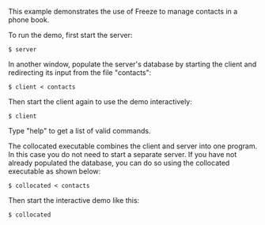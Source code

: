 This example demonstrates the use of Freeze to manage contacts in a
phone book.

To run the demo, first start the server:
```
$ server
```
In another window, populate the server's database by starting the
client and redirecting its input from the file "contacts":
```
$ client < contacts
```
Then start the client again to use the demo interactively:
```
$ client
```
Type "help" to get a list of valid commands.

The collocated executable combines the client and server into one
program. In this case you do not need to start a separate server.
If you have not already populated the database, you can do so using
the collocated executable as shown below:
```
$ collocated < contacts
```
Then start the interactive demo like this:
```
$ collocated
```